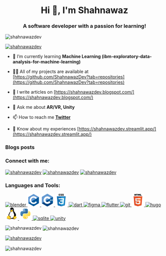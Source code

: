 <h1 align="center">Hi 👋, I'm Shahnawaz</h1>
<h3 align="center">A software developer with a passion for learning!</h3>

<p align="left"> <img src="https://komarev.com/ghpvc/?username=shahnawazdev&label=Profile%20views&color=0e75b6&style=flat" alt="shahnawazdev" /> </p>

<p align="left"> <a href="https://twitter.com/shahnawazdev" target="blank"><img src="https://img.shields.io/twitter/follow/shahnawazdev?logo=twitter&style=for-the-badge" alt="shahnawazdev" /></a> </p>

- 🌱 I’m currently learning **Machine Learning (ibm-exploratory-data-analysis-for-machine-learning)**

- 👨‍💻 All of my projects are available at [https://github.com/ShahnawazDev?tab=repositories](https://github.com/ShahnawazDev?tab=repositories)

- 📝 I write articles on [https://shahnawazdev.blogspot.com/](https://shahnawazdev.blogspot.com/)

- 💬 Ask me about **AR/VR, Unity**

- 📫 How to reach me **[Twitter](https://twitter.com/shahnawazdev)**

- 📄 Know about my experiences [https://shahnawazdev.streamlit.app/](https://shahnawazdev.streamlit.app/)


### Blogs posts
<!-- BLOG-POST-LIST:START -->
<!-- BLOG-POST-LIST:END -->

<h3 align="left">Connect with me:</h3>
<p align="left">
<a href="https://dev.to/shahnawazdev" target="blank"><img align="center" src="https://raw.githubusercontent.com/rahuldkjain/github-profile-readme-generator/master/src/images/icons/Social/devto.svg" alt="shahnawazdev" height="30" width="40" /></a>
<a href="https://twitter.com/shahnawazdev" target="blank"><img align="center" src="https://raw.githubusercontent.com/rahuldkjain/github-profile-readme-generator/master/src/images/icons/Social/twitter.svg" alt="shahnawazdev" height="30" width="40" /></a>
<a href="https://linkedin.com/in/shahnawazdev" target="blank"><img align="center" src="https://raw.githubusercontent.com/rahuldkjain/github-profile-readme-generator/master/src/images/icons/Social/linked-in-alt.svg" alt="shahnawazdev" height="30" width="40" /></a>
</p>

<h3 align="left">Languages and Tools:</h3>
<p align="left"> <a href="https://www.blender.org/" target="_blank" rel="noreferrer"> <img src="https://download.blender.org/branding/community/blender_community_badge_white.svg" alt="blender" width="40" height="40"/> </a> <a href="https://www.cprogramming.com/" target="_blank" rel="noreferrer"> <img src="https://raw.githubusercontent.com/devicons/devicon/master/icons/c/c-original.svg" alt="c" width="40" height="40"/> </a> <a href="https://www.w3schools.com/cpp/" target="_blank" rel="noreferrer"> <img src="https://raw.githubusercontent.com/devicons/devicon/master/icons/cplusplus/cplusplus-original.svg" alt="cplusplus" width="40" height="40"/> </a> <a href="https://www.w3schools.com/css/" target="_blank" rel="noreferrer"> <img src="https://raw.githubusercontent.com/devicons/devicon/master/icons/css3/css3-original-wordmark.svg" alt="css3" width="40" height="40"/> </a> <a href="https://dart.dev" target="_blank" rel="noreferrer"> <img src="https://www.vectorlogo.zone/logos/dartlang/dartlang-icon.svg" alt="dart" width="40" height="40"/> </a> <a href="https://www.figma.com/" target="_blank" rel="noreferrer"> <img src="https://www.vectorlogo.zone/logos/figma/figma-icon.svg" alt="figma" width="40" height="40"/> </a> <a href="https://flutter.dev" target="_blank" rel="noreferrer"> <img src="https://www.vectorlogo.zone/logos/flutterio/flutterio-icon.svg" alt="flutter" width="40" height="40"/> </a> <a href="https://git-scm.com/" target="_blank" rel="noreferrer"> <img src="https://www.vectorlogo.zone/logos/git-scm/git-scm-icon.svg" alt="git" width="40" height="40"/> </a> <a href="https://www.w3.org/html/" target="_blank" rel="noreferrer"> <img src="https://raw.githubusercontent.com/devicons/devicon/master/icons/html5/html5-original-wordmark.svg" alt="html5" width="40" height="40"/> </a> <a href="https://gohugo.io/" target="_blank" rel="noreferrer"> <img src="https://api.iconify.design/logos-hugo.svg" alt="hugo" width="40" height="40"/> </a> <a href="https://www.linux.org/" target="_blank" rel="noreferrer"> <img src="https://raw.githubusercontent.com/devicons/devicon/master/icons/linux/linux-original.svg" alt="linux" width="40" height="40"/> </a> <a href="https://www.python.org" target="_blank" rel="noreferrer"> <img src="https://raw.githubusercontent.com/devicons/devicon/master/icons/python/python-original.svg" alt="python" width="40" height="40"/> </a> <a href="https://www.sqlite.org/" target="_blank" rel="noreferrer"> <img src="https://www.vectorlogo.zone/logos/sqlite/sqlite-icon.svg" alt="sqlite" width="40" height="40"/> </a> <a href="https://unity.com/" target="_blank" rel="noreferrer"> <img src="https://www.vectorlogo.zone/logos/unity3d/unity3d-icon.svg" alt="unity" width="40" height="40"/> </a> </p>

<p><img align="left" src="https://github-readme-stats.vercel.app/api/top-langs?username=shahnawazdev&show_icons=true&locale=en&layout=compact" alt="shahnawazdev" /></p>

<p>&nbsp;<img align="center" src="https://github-readme-stats.vercel.app/api?username=shahnawazdev&show_icons=true&locale=en" alt="shahnawazdev" /></p>

<p align="left"> <a href="https://github.com/ryo-ma/github-profile-trophy"><img src="https://github-profile-trophy.vercel.app/?username=shahnawazdev" alt="shahnawazdev" /></a> </p>

<p><img align="center" src="https://github-readme-streak-stats.herokuapp.com/?user=shahnawazdev&" alt="shahnawazdev" /></p>
<!---
- 👋 Hi, I’m @ShahnawazDev
- 👀 I’m interested in ...
- 🌱 I’m currently learning ...
- 💞️ I’m looking to collaborate on ...
- 📫 How to reach me ...
--->
<!---
ShahnawazDev/ShahnawazDev is a ✨ special ✨ repository because its `README.md` (this file) appears on your GitHub profile.
You can click the Preview link to take a look at your changes.
--->

